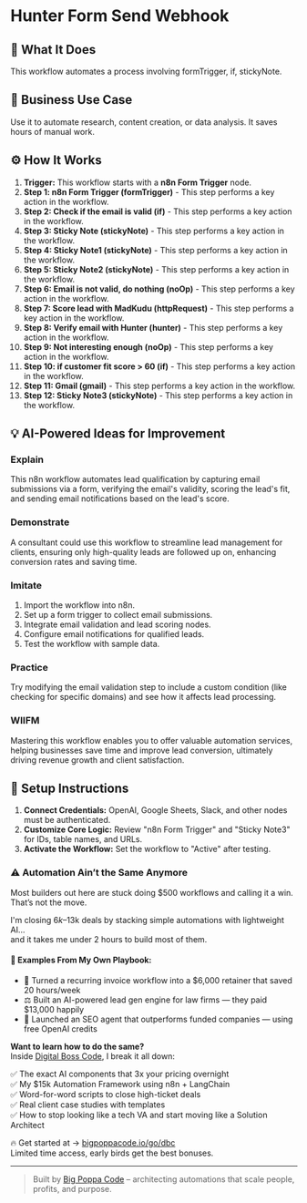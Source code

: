 # Hunter Form Send Webhook

## 🚀 What It Does
This workflow automates a process involving formTrigger, if, stickyNote.

## 💼 Business Use Case
Use it to automate research, content creation, or data analysis. It saves hours of manual work.

## ⚙️ How It Works
1.  **Trigger:** This workflow starts with a **n8n Form Trigger** node.
2. **Step 1: n8n Form Trigger (formTrigger)** - This step performs a key action in the workflow.
3. **Step 2: Check if the email is valid (if)** - This step performs a key action in the workflow.
4. **Step 3: Sticky Note (stickyNote)** - This step performs a key action in the workflow.
5. **Step 4: Sticky Note1 (stickyNote)** - This step performs a key action in the workflow.
6. **Step 5: Sticky Note2 (stickyNote)** - This step performs a key action in the workflow.
7. **Step 6: Email is not valid, do nothing (noOp)** - This step performs a key action in the workflow.
8. **Step 7: Score lead with MadKudu (httpRequest)** - This step performs a key action in the workflow.
9. **Step 8: Verify email with Hunter (hunter)** - This step performs a key action in the workflow.
10. **Step 9: Not interesting enough (noOp)** - This step performs a key action in the workflow.
11. **Step 10: if customer fit score > 60 (if)** - This step performs a key action in the workflow.
12. **Step 11: Gmail (gmail)** - This step performs a key action in the workflow.
13. **Step 12: Sticky Note3 (stickyNote)** - This step performs a key action in the workflow.

## 💡 AI-Powered Ideas for Improvement
### Explain
This n8n workflow automates lead qualification by capturing email submissions via a form, verifying the email's validity, scoring the lead's fit, and sending email notifications based on the lead's score.

### Demonstrate
A consultant could use this workflow to streamline lead management for clients, ensuring only high-quality leads are followed up on, enhancing conversion rates and saving time.

### Imitate
1. Import the workflow into n8n.
2. Set up a form trigger to collect email submissions.
3. Integrate email validation and lead scoring nodes.
4. Configure email notifications for qualified leads.
5. Test the workflow with sample data.

### Practice
Try modifying the email validation step to include a custom condition (like checking for specific domains) and see how it affects lead processing.

### WIIFM
Mastering this workflow enables you to offer valuable automation services, helping businesses save time and improve lead conversion, ultimately driving revenue growth and client satisfaction.

## 🔧 Setup Instructions
1. **Connect Credentials:** OpenAI, Google Sheets, Slack, and other nodes must be authenticated.
2. **Customize Core Logic:** Review "n8n Form Trigger" and "Sticky Note3" for IDs, table names, and URLs.
3. **Activate the Workflow:** Set the workflow to "Active" after testing.

### ⚠️ Automation Ain’t the Same Anymore

Most builders out here are stuck doing $500 workflows and calling it a win.  
That’s not the move.  

I'm closing $6k–$13k deals by stacking simple automations with lightweight AI...  
and it takes me under 2 hours to build most of them.

#### 🧠 Examples From My Own Playbook:
- 🔁 Turned a recurring invoice workflow into a $6,000 retainer that saved 20 hours/week  
- ⚖️ Built an AI-powered lead gen engine for law firms — they paid $13,000 happily  
- 🚀 Launched an SEO agent that outperforms funded companies — using free OpenAI credits  

**Want to learn how to do the same?**  
Inside [Digital Boss Code](https://bigpoppacode.io/go/dbc), I break it all down:

✅ The exact AI components that 3x your pricing overnight  
✅ My $15k Automation Framework using n8n + LangChain  
✅ Word-for-word scripts to close high-ticket deals  
✅ Real client case studies with templates  
✅ How to stop looking like a tech VA and start moving like a Solution Architect  

🔥 Get started at → [bigpoppacode.io/go/dbc](https://bigpoppacode.io/go/dbc)  
Limited time access, early birds get the best bonuses.

---
> Built by [Big Poppa Code](https://bigpoppacode.io) – architecting automations that scale people, profits, and purpose.
